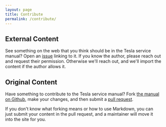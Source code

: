 ```yaml
---
layout: page
title: Contribute
permalink: /contribute/
---
```


## External Content

See something on the web that you think should be in the Tesla service manual? Open an [issue](https://github.com/freerobby/tesla-service-manual/issue) linking to it. If you know the author, please reach out and request their permission. Otherwise we'll reach out, and we'll import the content if the author allows it.

## Original Content

Have something to contribute to the Tesla service manual? Fork [the manual on Github](https://github.com/freerobby/tesla-service-manual), make your changes, and then submit a [pull request](https://github.com/freerobby/tesla-service-manual/pulls).

If you don't know what forking means or how to use Markdown, you can just submit your content in the pull request, and a maintainer will move it into the site for you.
